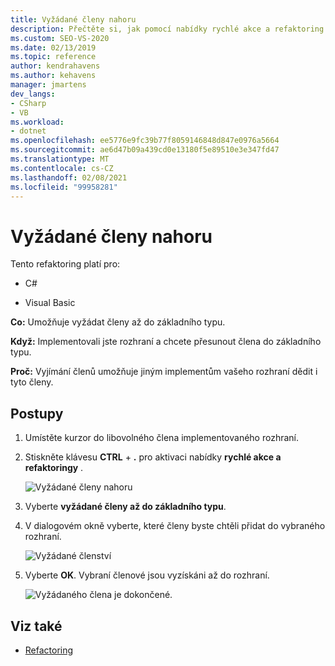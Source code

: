 ```yaml
---
title: Vyžádané členy nahoru
description: Přečtěte si, jak pomocí nabídky rychlé akce a refaktoring přetáhnout členy do základního typu.
ms.custom: SEO-VS-2020
ms.date: 02/13/2019
ms.topic: reference
author: kendrahavens
ms.author: kehavens
manager: jmartens
dev_langs:
- CSharp
- VB
ms.workload:
- dotnet
ms.openlocfilehash: ee5776e9fc39b77f8059146848d847e0976a5664
ms.sourcegitcommit: ae6d47b09a439cd0e13180f5e89510e3e347fd47
ms.translationtype: MT
ms.contentlocale: cs-CZ
ms.lasthandoff: 02/08/2021
ms.locfileid: "99958281"
---
```

# <a name="pull-members-up"></a>Vyžádané členy nahoru

Tento refaktoring platí pro:

- C#

- Visual Basic

**Co:** Umožňuje vyžádat členy až do základního typu.

**Když:** Implementovali jste rozhraní a chcete přesunout člena do základního typu.

**Proč:** Vyjímání členů umožňuje jiným implementům vašeho rozhraní dědit i tyto členy.

## <a name="how-to"></a>Postupy

1. Umístěte kurzor do libovolného člena implementovaného rozhraní.
2. Stiskněte klávesu **CTRL** + **.** pro aktivaci nabídky **rychlé akce a refaktoringy** .

   ![Vyžádané členy nahoru](media/pull-members-up.png)

2. Vyberte **vyžádané členy až do základního typu**.

3. V dialogovém okně vyberte, které členy byste chtěli přidat do vybraného rozhraní.

   ![Vyžádané členství](media/pull-members-up-dialog.png)

4. Vyberte **OK**. Vybraní členové jsou vyzískáni až do rozhraní.

   ![Vyžádaného člena je dokončené.](media/pull-members-up-completed.png)

## <a name="see-also"></a>Viz také

- [Refactoring](../refactoring-in-visual-studio.md)
